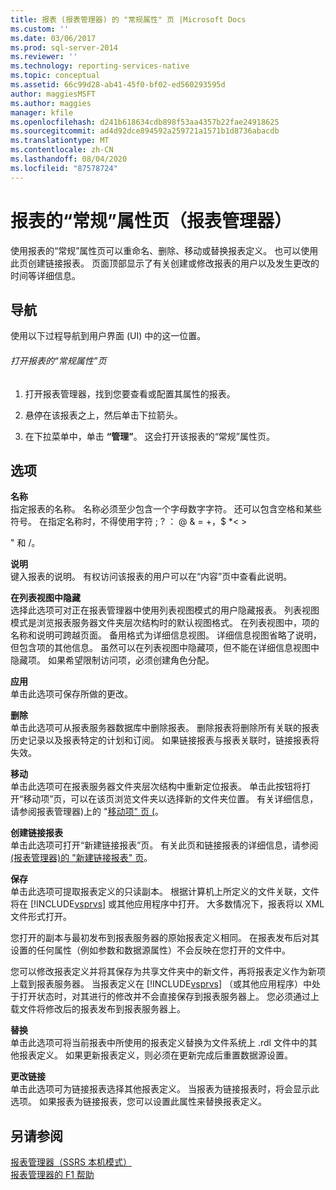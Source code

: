 ```yaml
---
title: 报表 (报表管理器) 的 "常规属性" 页 |Microsoft Docs
ms.custom: ''
ms.date: 03/06/2017
ms.prod: sql-server-2014
ms.reviewer: ''
ms.technology: reporting-services-native
ms.topic: conceptual
ms.assetid: 66c99d28-ab41-45f0-bf02-ed560293595d
author: maggiesMSFT
ms.author: maggies
manager: kfile
ms.openlocfilehash: d241b618634cdb898f53aa4357b22fae24918625
ms.sourcegitcommit: ad4d92dce894592a259721a1571b1d8736abacdb
ms.translationtype: MT
ms.contentlocale: zh-CN
ms.lasthandoff: 08/04/2020
ms.locfileid: "87578724"
---
```

# <a name="general-properties-page-reports-report-manager"></a>报表的“常规”属性页（报表管理器）
  使用报表的“常规”属性页可以重命名、删除、移动或替换报表定义。 也可以使用此页创建链接报表。 页面顶部显示了有关创建或修改报表的用户以及发生更改的时间等详细信息。  
  
## <a name="navigation"></a>导航  
 使用以下过程导航到用户界面 (UI) 中的这一位置。  
  
###### <a name="to-open-the-general-properties-page-for-a-report"></a>打开报表的“常规属性”页  
  
1.  打开报表管理器，找到您要查看或配置其属性的报表。  
  
2.  悬停在该报表之上，然后单击下拉箭头。  
  
3.  在下拉菜单中，单击 **“管理”**。 这会打开该报表的“常规”属性页。  
  
## <a name="options"></a>选项  
 **名称**  
 指定报表的名称。 名称必须至少包含一个字母数字字符。 还可以包含空格和某些符号。 在指定名称时，不得使用字符 ; ? ： \@ & = +，$ *\< >  
  
 " 和 /。  
  
 **说明**  
 键入报表的说明。 有权访问该报表的用户可以在“内容”页中查看此说明。  
  
 **在列表视图中隐藏**  
 选择此选项可对正在报表管理器中使用列表视图模式的用户隐藏报表。 列表视图模式是浏览报表服务器文件夹层次结构时的默认视图格式。 在列表视图中，项的名称和说明可跨越页面。 备用格式为详细信息视图。 详细信息视图省略了说明，但包含项的其他信息。 虽然可以在列表视图中隐藏项，但不能在详细信息视图中隐藏项。 如果希望限制访问项，必须创建角色分配。  
  
 **应用**  
 单击此选项可保存所做的更改。  
  
 **删除**  
 单击此选项可从报表服务器数据库中删除报表。 删除报表将删除所有关联的报表历史记录以及报表特定的计划和订阅。 如果链接报表与报表关联时，链接报表将失效。  
  
 **移动**  
 单击此选项可在报表服务器文件夹层次结构中重新定位报表。 单击此按钮将打开“移动项”页，可以在该页浏览文件夹以选择新的文件夹位置。 有关详细信息，请参阅报表管理器&#41;上的 "[移动项" 页 &#40;](../../2014/reporting-services/move-items-page-report-manager.md)。  
  
 **创建链接报表**  
 单击此选项可打开“新建链接报表”页。 有关此页和链接报表的详细信息，请参阅[&#40;报表管理器&#41;的 "新建链接报表" 页](../../2014/reporting-services/new-linked-report-page-report-manager.md)。  
  
 **保存**  
 单击此选项可提取报表定义的只读副本。 根据计算机上所定义的文件关联，文件将在 [!INCLUDE[vsprvs](../includes/vsprvs-md.md)] 或其他应用程序中打开。 大多数情况下，报表将以 XML 文件形式打开。  
  
 您打开的副本与最初发布到报表服务器的原始报表定义相同。 在报表发布后对其设置的任何属性（例如参数和数据源属性）不会反映在您打开的文件中。  
  
 您可以修改报表定义并将其保存为共享文件夹中的新文件，再将报表定义作为新项上载到报表服务器。 当报表定义在 [!INCLUDE[vsprvs](../includes/vsprvs-md.md)] （或其他应用程序）中处于打开状态时，对其进行的修改并不会直接保存到报表服务器上。 您必须通过上载文件将修改后的报表发布到报表服务器上。  
  
 **替换**  
 单击此选项可将当前报表中所使用的报表定义替换为文件系统上 .rdl 文件中的其他报表定义。 如果更新报表定义，则必须在更新完成后重置数据源设置。  
  
 **更改链接**  
 单击此选项可为链接报表选择其他报表定义。 当报表为链接报表时，将会显示此选项。 如果报表为链接报表，您可以设置此属性来替换报表定义。  
  
## <a name="see-also"></a>另请参阅  
 [报表管理器（SSRS 本机模式）](../../2014/reporting-services/report-manager-ssrs-native-mode.md)   
 [报表管理器的 F1 帮助](../../2014/reporting-services/report-manager-f1-help.md)  
  
  
